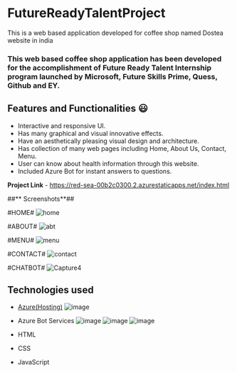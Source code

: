 # FutureReadyTalentProject
This is a web based application developed for coffee shop named Dostea website in india

### This web based coffee shop application has been developed for the accomplishment of Future Ready Talent Internship program launched by Microsoft, Future Skills Prime, Quess, Github and EY.

## Features and Functionalities 😃

- Interactive and responsive UI.
- Has many graphical and visual innovative effects.
- Have an aesthetically pleasing visual design and architecture.
- Has collection of many web pages including Home, About Us, Contact, Menu.
- User can know about health information through this website.
- Included Azure Bot for instant answers to questions.

**Project Link** - https://red-sea-00b2c0300.2.azurestaticapps.net/index.html




##** Screenshots**## 

#HOME# ![home](https://user-images.githubusercontent.com/114014530/217821115-12a3dfeb-1ad8-47c9-9502-258122186978.PNG)

#ABOUT# ![abt](https://user-images.githubusercontent.com/114014530/217821175-e559e2f8-5ec5-44fd-99ba-fb9c225e7739.PNG)

#MENU# ![menu](https://user-images.githubusercontent.com/114014530/217821214-5f9bed3a-705c-4b57-ba78-ed564da614d0.PNG)

#CONTACT# ![contact](https://user-images.githubusercontent.com/114014530/217821291-45d10991-72a1-4c03-b89d-0918dec70563.PNG)

#CHATBOT# ![Capture4](https://user-images.githubusercontent.com/114014530/215735357-2de3e34a-727a-4f61-9579-bab74e2074ae.PNG)


## Technologies used

- [Azure(Hosting)](https://azure.microsoft.com/en-in/features/azure-portal/) ![image](https://user-images.githubusercontent.com/114014530/218097560-475da01b-9a0c-443c-85c0-d6a21488e2d8.png)

- Azure Bot Services ![image](https://user-images.githubusercontent.com/114014530/218097675-c16bfa8c-d934-41d6-b260-7c92d16a834f.png)
![image](https://user-images.githubusercontent.com/114014530/218097732-7f9c7e7e-cd22-4d46-af6f-6823c5418dd2.png)
![image](https://user-images.githubusercontent.com/114014530/218097763-408737d6-c912-4ab0-a238-eb4385008e15.png)

- HTML
- CSS
- JavaScript
